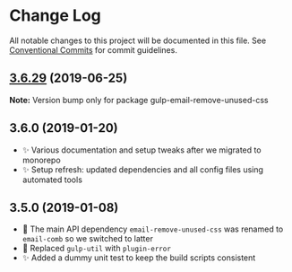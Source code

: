 # Change Log

All notable changes to this project will be documented in this file.
See [Conventional Commits](https://conventionalcommits.org) for commit guidelines.

## [3.6.29](https://gitlab.com/codsen/codsen/compare/gulp-email-remove-unused-css@3.6.28...gulp-email-remove-unused-css@3.6.29) (2019-06-25)

**Note:** Version bump only for package gulp-email-remove-unused-css





## 3.6.0 (2019-01-20)

- ✨ Various documentation and setup tweaks after we migrated to monorepo
- ✨ Setup refresh: updated dependencies and all config files using automated tools

## 3.5.0 (2019-01-08)

- 🔧 The main API dependency `email-remove-unused-css` was renamed to `email-comb` so we switched to latter
- 🔧 Replaced `gulp-util` with `plugin-error`
- ✨ Added a dummy unit test to keep the build scripts consistent
